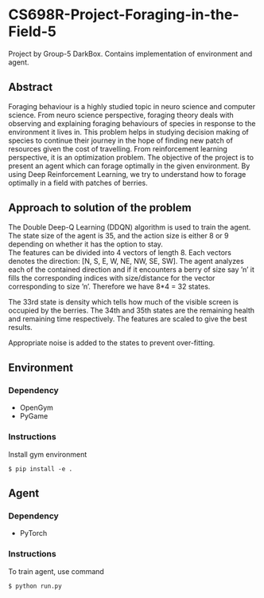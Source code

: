 # CS698R-Project-Foraging-in-the-Field-5

Project by Group-5 DarkBox. Contains implementation of environment and agent.

## Abstract
Foraging behaviour is a highly studied topic in neuro science and computer science. From neuro science perspective,  foraging theory deals with observing and explaining foraging behaviours of species in response to the environment it lives in.  This problem helps in studying decision making of species to continue their journey in the hope of finding new patch of resources given the cost of travelling.
From reinforcement learning perspective, it is an optimization problem. The objective of the project is to present an agent which can forage optimally in the given environment. By using Deep Reinforcement Learning, we try to understand how to forage optimally in a field with patches of berries.

## Approach to solution of the problem
The Double Deep-Q Learning (DDQN) algorithm is used to train the agent. The state size of the agent is 35, and the action size is either 8 or 9 depending on whether it has the option to stay. <br>
The features can be divided into 4 vectors of length 8. Each vectors denotes the direction: [N, S, E, W, NE, NW, SE, SW]. The agent analyzes  each of the contained direction and if it encounters a berry of size say ’n’ it fills the corresponding indices with  size/distance   for the vector corresponding to size ’n’. Therefore we have 8*4 = 32 states.<br>

The 33rd  state is density which tells how much of the visible screen is occupied by the berries.  The 34th and 35th states are the remaining health and remaining time respectively. The features are scaled to give the best results. <br>

Appropriate noise is added to the states to prevent over-fitting.

## Environment
### Dependency
- OpenGym
- PyGame
### Instructions
Install gym environment 
```console
$ pip install -e .
```

## Agent
### Dependency
- PyTorch

### Instructions
To train agent, use command
```console
$ python run.py
```
